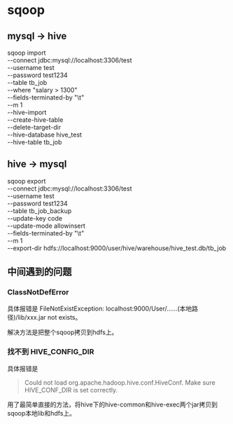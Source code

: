 # sqoop

## mysql -> hive

sqoop import \
--connect jdbc:mysql://localhost:3306/test \
--username test \
--password test1234 \
--table tb_job \
--where "salary > 1300" \
--fields-terminated-by "\t" \
--m 1 \
--hive-import \
--create-hive-table  \
--delete-target-dir \
--hive-database hive_test \
--hive-table tb_job

## hive -> mysql

sqoop export \
--connect jdbc:mysql://localhost:3306/test \
--username test \
--password test1234 \
--table tb_job_backup \
--update-key code \
--update-mode allowinsert \
--fields-terminated-by "\t" \
--m 1 \
--export-dir hdfs://localhost:9000/user/hive/warehouse/hive_test.db/tb_job

## 中间遇到的问题

### ClassNotDefError

具体报错是 FileNotExistException: localhost:9000/User/......(本地路径)/lib/xxx.jar not exists。

解决方法是把整个sqoop拷贝到hdfs上。

### 找不到 HIVE_CONFIG_DIR

具体报错是

> Could not load org.apache.hadoop.hive.conf.HiveConf. Make sure HIVE_CONF_DIR is set correctly.

用了最简单直接的方法，将hive下的hive-common和hive-exec两个jar拷贝到sqoop本地lib和hdfs上。